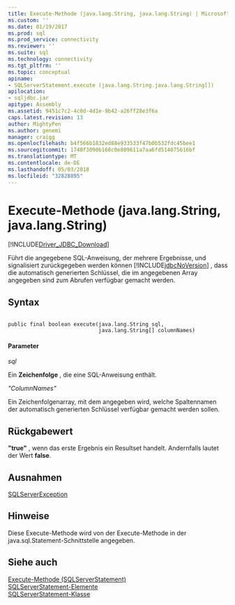 ```yaml
---
title: Execute-Methode (java.lang.String, java.lang.String) | Microsoft Docs
ms.custom: ''
ms.date: 01/19/2017
ms.prod: sql
ms.prod_service: connectivity
ms.reviewer: ''
ms.suite: sql
ms.technology: connectivity
ms.tgt_pltfrm: ''
ms.topic: conceptual
apiname:
- SQLServerStatement.execute (java.lang.String.java.lang.String[])
apilocation:
- sqljdbc.jar
apitype: Assembly
ms.assetid: 9451c7c2-4c0d-4d1e-9b42-a26ff28e3f6a
caps.latest.revision: 13
author: MightyPen
ms.author: genemi
manager: craigg
ms.openlocfilehash: b4f566b1832ed88e933533f47b0b532fdc45bee1
ms.sourcegitcommit: 1740f3090b168c0e809611a7aa6fd514075616bf
ms.translationtype: MT
ms.contentlocale: de-DE
ms.lasthandoff: 05/03/2018
ms.locfileid: "32828895"
---
```

# <a name="execute-method-javalangstring-javalangstring"></a>Execute-Methode (java.lang.String, java.lang.String)
[!INCLUDE[Driver_JDBC_Download](../../../includes/driver_jdbc_download.md)]

  Führt die angegebene SQL-Anweisung, der mehrere Ergebnisse, und signalisiert zurückgegeben werden können [!INCLUDE[jdbcNoVersion](../../../includes/jdbcnoversion_md.md)] , dass die automatisch generierten Schlüssel, die im angegebenen Array angegeben sind zum Abrufen verfügbar gemacht werden.  
  
## <a name="syntax"></a>Syntax  
  
```  
  
public final boolean execute(java.lang.String sql,  
                             java.lang.String[] columnNames)  
```  
  
#### <a name="parameters"></a>Parameter  
 *sql*  
  
 Ein **Zeichenfolge** , die eine SQL-Anweisung enthält.  
  
 *"ColumnNames"*  
  
 Ein Zeichenfolgenarray, mit dem angegeben wird, welche Spaltennamen der automatisch generierten Schlüssel verfügbar gemacht werden sollen.  
  
## <a name="return-value"></a>Rückgabewert  
 **"true"** , wenn das erste Ergebnis ein Resultset handelt. Andernfalls lautet der Wert **false**.  
  
## <a name="exceptions"></a>Ausnahmen  
 [SQLServerException](../../../connect/jdbc/reference/sqlserverexception-class.md)  
  
## <a name="remarks"></a>Hinweise  
 Diese Execute-Methode wird von der Execute-Methode in der java.sql.Statement-Schnittstelle angegeben.  
  
## <a name="see-also"></a>Siehe auch  
 [Execute-Methode &#40;SQLServerStatement&#41;](../../../connect/jdbc/reference/execute-method-sqlserverstatement.md)   
 [SQLServerStatement-Elemente](../../../connect/jdbc/reference/sqlserverstatement-members.md)   
 [SQLServerStatement-Klasse](../../../connect/jdbc/reference/sqlserverstatement-class.md)  
  
  
